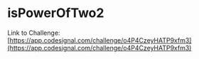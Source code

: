 # isPowerOfTwo2

Link to Challenge: [https://app.codesignal.com/challenge/o4P4CzeyHATP9xfm3](https://app.codesignal.com/challenge/o4P4CzeyHATP9xfm3)